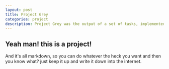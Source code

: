 ```yaml
---
layout: post
title: Project Grey
categories: project
description: Project Grey was the output of a set of tasks, implemented by principles, learned by experience and study.
---
```

## Yeah man! this is a project! 

And it's all markdown, so you can do whatever the heck you want and then you know what? just keep it up and write it down into the internet. 